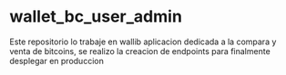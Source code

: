 # wallet_bc_user_admin
Este repositorio lo trabaje en wallib aplicacion dedicada a la compara y venta de bitcoins, se realizo la creacion de endpoints para finalmente desplegar en produccion
